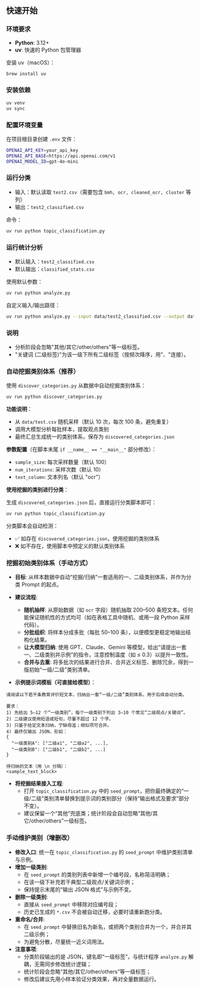 ## 快速开始

### 环境要求
- **Python**: 3.12+
- **uv**: 快速的 Python 包管理器

安装 uv（macOS）：
```bash
brew install uv
```

### 安装依赖
```bash
uv venv
uv sync
```

### 配置环境变量
在项目根目录创建 `.env` 文件：
```bash
OPENAI_API_KEY=your_api_key
OPENAI_API_BASE=https://api.openai.com/v1
OPENAI_MODEL_ID=gpt-4o-mini
```

### 运行分类
- 输入：默认读取 `test2.csv`（需要包含 `bmh, ocr, cleaned_ocr, cluster` 等列）
- 输出：`test2_classified.csv`

命令：
```bash
uv run python topic_classification.py
```

### 运行统计分析
- 默认输入：`test2_classified.csv`
- 默认输出：`classified_stats.csv`

使用默认参数：
```bash
uv run python analyze.py
```

自定义输入/输出路径：
```bash
uv run python analyze.py --input data/test2_classified.csv --output data/classified_stats.csv
```

### 说明
- 分析阶段会忽略"其他/其它/other/others"等一级标签。
- "关键词 (二级标签)"为该一级下所有二级标签（按频次降序，用"、"连接）。


### 自动挖掘类别体系（推荐）

使用 `discover_categories.py` 从数据中自动挖掘类别体系：

```bash
uv run python discover_categories.py
```

**功能说明**：
- 从 `data/test.csv` 随机采样（默认 10 次，每次 100 条，避免重复）
- 调用大模型分析每批样本，提取观点类别
- 最终汇总生成统一的类别体系，保存为 `discovered_categories.json`

**参数配置**（在脚本末尾 `if __name__ == "__main__"` 部分修改）：
- `sample_size`: 每次采样数量（默认 100）
- `num_iterations`: 采样次数（默认 10）
- `text_column`: 文本列名（默认 "ocr"）

**使用挖掘的类别进行分类**：

生成 `discovered_categories.json` 后，直接运行分类脚本即可：

```bash
uv run python topic_classification.py
```

分类脚本会自动检测：
- ✅ 如存在 `discovered_categories.json`，使用挖掘的类别体系
- ❌ 如不存在，使用脚本中预定义的默认类别体系


### 挖掘初始类别体系（手动方式）
- **目标**: 从样本数据中自动“挖掘/归纳”一套适用的一、二级类别体系，并作为分类 Prompt 的起点。
- **建议流程**:
  - **随机抽样**: 从原始数据（如 `ocr` 字段）随机抽取 200–500 条短文本。任何能保证随机性的方式均可（如在表格工具中随机、或用一段 Python 采样代码）。
  - **分批组织**: 将样本分成多批（每批 50–100 条），以便模型更稳定地输出结构化结果。
  - **让大模型归纳**: 使用 GPT、Claude、Gemini 等模型，给出“请提出一套一、二级类别并示例”的指令，注意控制温度（如 ≤ 0.3）以提升一致性。
  - **合并与去重**: 将多批次的结果进行合并、合并近义标签、删除冗余，得到一版初始“一级/二级”类别清单。

- **示例提示词模板（可直接给模型）**：
```text
请阅读以下若干条教育评价短文本，归纳出一套“一级/二级”类别体系，用于后续自动分类。

要求：
1) 先给出 5–12 个“一级类别”，每个一级类别下列出 3–10 个常见“二级观点/关键词”。
2) 二级建议使用短语或短句，尽量不超过 12 个字。
3) 只基于给定文本归纳，宁缺毋滥；相似项可合并。
4) 最终仅输出 JSON，形如：
{
  "一级类别A": ["二级a1", "二级a2", ...],
  "一级类别B": ["二级b1", "二级b2", ...]
}

待归纳的文本（用 \n 分隔）：
<sample_text_block>
```

- **将挖掘结果接入工程**:
  - 打开 `topic_classification.py` 中的 `seed_prompt`，把你最终确定的“一级/二级”类别清单替换到提示词的类别部分（保持“输出格式及要求”部分不变）。
  - 建议保留一个“其他”兜底类；统计阶段会自动忽略“其他/其它/other/others”一级标签。


### 手动维护类别（增删改）
- **修改入口**: 统一在 `topic_classification.py` 的 `seed_prompt` 中维护类别清单与示例。
- **增加一级类别**:
  - 在 `seed_prompt` 的类别列表中新增一个编号段，名称简洁明确；
  - 在该一级下补充若干典型二级观点/关键词示例；
  - 保持提示末尾的“输出 JSON 格式”与示例不变。
- **删除一级类别**:
  - 直接从 `seed_prompt` 中移除对应编号段；
  - 历史已生成的 `*.csv` 不会被自动迁移，必要时请重新跑分类。
- **重命名/合并**:
  - 在 `seed_prompt` 中替换旧名为新名，或把两个类别合并为一个，并合并其二级示例；
  - 为避免分散，尽量统一近义词用法。
- **注意事项**:
  - 分类阶段输出的是 JSON，键名即“一级标签”，与统计程序 `analyze.py` 解耦，无需同步修改统计逻辑；
  - 统计阶段会忽略“其他/其它/other/others”等一级标签；
  - 修改后建议先用小样本验证分类效果，再对全量数据运行。

